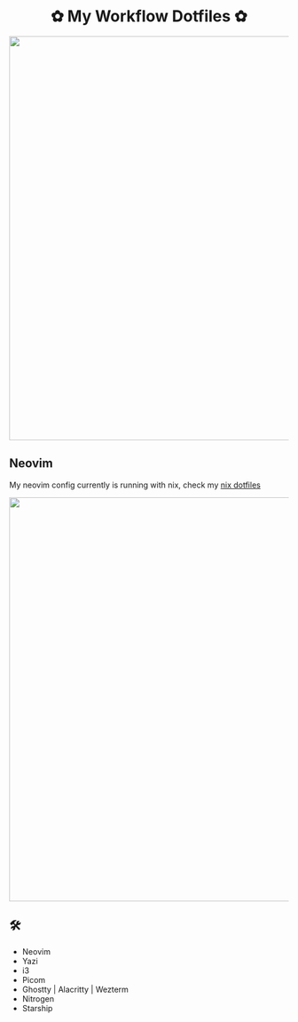 <h1 align="center"> ✿ My Workflow Dotfiles  ✿ </h1>
<div align="center">
  <img src="assets/fastfetch.png" width="728">
</div>

<h2> Neovim </h2>
<p>My neovim config currently is running with nix, check my <a href="https://github.com/calmestend/nix">nix dotfiles</a></p>

<div align="center">
    <img src="assets/neovim-starter.png" width="728">
</div>

<h2> 🛠 </h2>
<ul>
  <li>Neovim</li>
  <li>Yazi</li>
  <li>i3</li>
  <li>Picom</li>
  <li>Ghostty | Alacritty | Wezterm</li>
  <li>Nitrogen</li>
  <li>Starship</li>
</ul>
